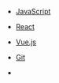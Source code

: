 - [JavaScript](JavaScript/变量声明及数据类型/readme.md)
- [React](React/Redux/readme.md)
- [Vue.js](Vue/)
- [Git](git/)

-
